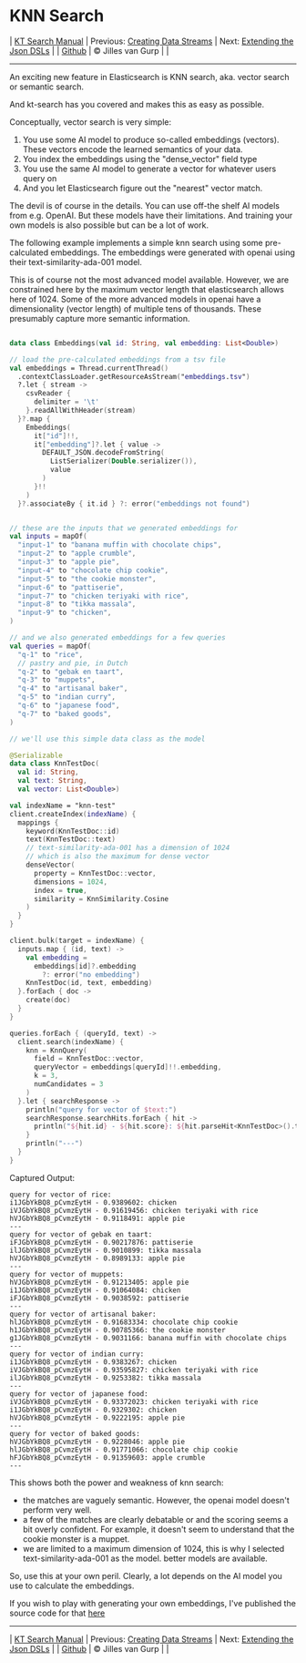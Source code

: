 # KNN Search 

| [KT Search Manual](README.md) | Previous: [Creating Data Streams](DataStreams.md) | Next: [Extending the Json DSLs](ExtendingTheDSL.md) |
| [Github](https://github.com/jillesvangurp/kt-search) | &copy; Jilles van Gurp |  |

---                

An exciting new feature in Elasticsearch is KNN search, aka. vector search or semantic search.

And kt-search has you covered and makes this as easy as possible.

Conceptually, vector search is very simple:

1. You use some AI model to produce so-called embeddings (vectors). 
These vectors encode the learned semantics of your data.
1. You index the embeddings using the "dense_vector" field type
1. You use the same AI model to generate a vector for whatever users query on
1. And you let Elasticsearch figure out the "nearest" vector match.

The devil is of course in the details. You can use off-the shelf AI models from e.g. OpenAI. But these 
models have their limitations. And training your own models is also possible but can be a lot of work.
        
The following example implements a simple knn search using some pre-calculated embeddings.
The embeddings were generated with openai using their text-similarity-ada-001 model.

This is of course not the most advanced model available. However, we are constrained here by the maximum vector length
that elasticsearch allows here of 1024. Some of the more advanced models in openai have a dimensionality 
(vector length) of multiple tens of thousands. These presumably capture more semantic information.

```kotlin

data class Embeddings(val id: String, val embedding: List<Double>)

// load the pre-calculated embeddings from a tsv file
val embeddings = Thread.currentThread()
  .contextClassLoader.getResourceAsStream("embeddings.tsv")
  ?.let { stream ->
    csvReader {
      delimiter = '\t'
    }.readAllWithHeader(stream)
  }?.map {
    Embeddings(
      it["id"]!!,
      it["embedding"]?.let { value ->
        DEFAULT_JSON.decodeFromString(
          ListSerializer(Double.serializer()),
          value
        )
      }!!
    )
  }?.associateBy { it.id } ?: error("embeddings not found")


// these are the inputs that we generated embeddings for
val inputs = mapOf(
  "input-1" to "banana muffin with chocolate chips",
  "input-2" to "apple crumble",
  "input-3" to "apple pie",
  "input-4" to "chocolate chip cookie",
  "input-5" to "the cookie monster",
  "input-6" to "pattiserie",
  "input-7" to "chicken teriyaki with rice",
  "input-8" to "tikka massala",
  "input-9" to "chicken",
)

// and we also generated embeddings for a few queries
val queries = mapOf(
  "q-1" to "rice",
  // pastry and pie, in Dutch
  "q-2" to "gebak en taart",
  "q-3" to "muppets",
  "q-4" to "artisanal baker",
  "q-5" to "indian curry",
  "q-6" to "japanese food",
  "q-7" to "baked goods",
)

// we'll use this simple data class as the model

@Serializable
data class KnnTestDoc(
  val id: String,
  val text: String,
  val vector: List<Double>)

val indexName = "knn-test"
client.createIndex(indexName) {
  mappings {
    keyword(KnnTestDoc::id)
    text(KnnTestDoc::text)
    // text-similarity-ada-001 has a dimension of 1024
    // which is also the maximum for dense vector
    denseVector(
      property = KnnTestDoc::vector,
      dimensions = 1024,
      index = true,
      similarity = KnnSimilarity.Cosine
    )
  }
}

client.bulk(target = indexName) {
  inputs.map { (id, text) ->
    val embedding =
      embeddings[id]?.embedding
        ?: error("no embedding")
    KnnTestDoc(id, text, embedding)
  }.forEach { doc ->
    create(doc)
  }
}

queries.forEach { (queryId, text) ->
  client.search(indexName) {
    knn = KnnQuery(
      field = KnnTestDoc::vector,
      queryVector = embeddings[queryId]!!.embedding,
      k = 3,
      numCandidates = 3
    )
  }.let { searchResponse ->
    println("query for vector of $text:")
    searchResponse.searchHits.forEach { hit ->
      println("${hit.id} - ${hit.score}: ${hit.parseHit<KnnTestDoc>().text}")
    }
    println("---")
  }
}
```

Captured Output:

```
query for vector of rice:
i1JGbYkBQ8_pCvmzEytH - 0.9389602: chicken
iVJGbYkBQ8_pCvmzEytH - 0.91619456: chicken teriyaki with rice
hVJGbYkBQ8_pCvmzEytH - 0.9118491: apple pie
---
query for vector of gebak en taart:
iFJGbYkBQ8_pCvmzEytH - 0.90217876: pattiserie
ilJGbYkBQ8_pCvmzEytH - 0.9010899: tikka massala
hVJGbYkBQ8_pCvmzEytH - 0.8989133: apple pie
---
query for vector of muppets:
hVJGbYkBQ8_pCvmzEytH - 0.91213405: apple pie
i1JGbYkBQ8_pCvmzEytH - 0.91064084: chicken
iFJGbYkBQ8_pCvmzEytH - 0.9038592: pattiserie
---
query for vector of artisanal baker:
hlJGbYkBQ8_pCvmzEytH - 0.91683334: chocolate chip cookie
h1JGbYkBQ8_pCvmzEytH - 0.90785366: the cookie monster
g1JGbYkBQ8_pCvmzEytH - 0.9031166: banana muffin with chocolate chips
---
query for vector of indian curry:
i1JGbYkBQ8_pCvmzEytH - 0.9383267: chicken
iVJGbYkBQ8_pCvmzEytH - 0.93595827: chicken teriyaki with rice
ilJGbYkBQ8_pCvmzEytH - 0.9253382: tikka massala
---
query for vector of japanese food:
iVJGbYkBQ8_pCvmzEytH - 0.93372023: chicken teriyaki with rice
i1JGbYkBQ8_pCvmzEytH - 0.9329302: chicken
hVJGbYkBQ8_pCvmzEytH - 0.9222195: apple pie
---
query for vector of baked goods:
hVJGbYkBQ8_pCvmzEytH - 0.9228046: apple pie
hlJGbYkBQ8_pCvmzEytH - 0.91771066: chocolate chip cookie
hFJGbYkBQ8_pCvmzEytH - 0.91359603: apple crumble
---

```

This shows both the power and weakness of knn search:

- the matches are vaguely semantic. However, the openai model doesn't perform very well.
- a few of the matches are clearly debatable or and the scoring seems a bit overly confident. For example, 
it doesn't seem to understand that the cookie monster is a muppet. 
- we are limited to a maximum dimension of 1024, this is why I selected text-similarity-ada-001 as the model.
better models are available.

So, use this at your own peril. Clearly, a lot depends on the AI model you use to calculate the embeddings.

If you wish to play with generating your own embeddings, I've published the source code for that 
[here](https://github.com/jillesvangurp/openai-embeddings-processor)



---

| [KT Search Manual](README.md) | Previous: [Creating Data Streams](DataStreams.md) | Next: [Extending the Json DSLs](ExtendingTheDSL.md) |
| [Github](https://github.com/jillesvangurp/kt-search) | &copy; Jilles van Gurp |  |